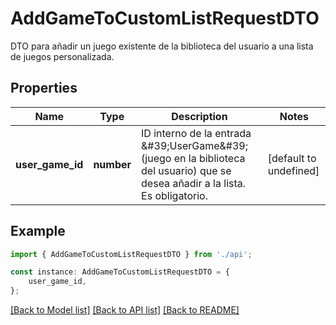 # AddGameToCustomListRequestDTO

DTO para añadir un juego existente de la biblioteca del usuario a una lista de juegos personalizada.

## Properties

Name | Type | Description | Notes
------------ | ------------- | ------------- | -------------
**user_game_id** | **number** | ID interno de la entrada \&#39;UserGame\&#39; (juego en la biblioteca del usuario) que se desea añadir a la lista. Es obligatorio. | [default to undefined]

## Example

```typescript
import { AddGameToCustomListRequestDTO } from './api';

const instance: AddGameToCustomListRequestDTO = {
    user_game_id,
};
```

[[Back to Model list]](../README.md#documentation-for-models) [[Back to API list]](../README.md#documentation-for-api-endpoints) [[Back to README]](../README.md)

